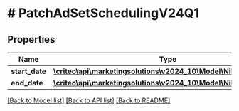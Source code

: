 # # PatchAdSetSchedulingV24Q1

## Properties

Name | Type | Description | Notes
------------ | ------------- | ------------- | -------------
**start_date** | [**\criteo\api\marketingsolutions\v2024_10\Model\NillableDateTime**](NillableDateTime.md) |  | [optional]
**end_date** | [**\criteo\api\marketingsolutions\v2024_10\Model\NillableDateTime**](NillableDateTime.md) |  | [optional]

[[Back to Model list]](../../README.md#models) [[Back to API list]](../../README.md#endpoints) [[Back to README]](../../README.md)
